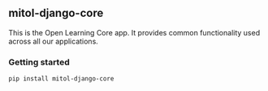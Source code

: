 mitol-django-core
---

This is the Open Learning Core app. It provides common functionality used across all our applications.

### Getting started

`pip install mitol-django-core`
